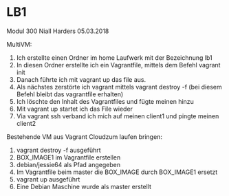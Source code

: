 # LB1
Modul 300
Niall Harders
05.03.2018

MultiVM:

1. Ich erstellte einen Ordner im home Laufwerk mit der Bezeichnung lb1
2. In diesen Ordner erstellte ich ein Vagrantfile, mittels dem Befehl vagrant init
3. Danach führte ich mit vagrant up das file aus.
4. Als nächstes zerstörte ich vagrant mittels vagrant destroy -f (bei diesem Befehl bleibt das vagrantfile erhalten)
5. Ich löschte den Inhalt des Vagrantfiles und fügte meinen hinzu
6. Mit vagrant up startet ich das File wieder
7. Via vagrant ssh verband ich mich auf meinen client1 und pingte meinen client2



Bestehende VM aus Vagrant Cloudzum laufen bringen:

1. vagrant destroy -f ausgeführt
2. BOX_IMAGE1 im Vagrantfile erstellen
3. debian/jessie64 als Pfad angegeben
4. Im Vagrantfile beim master die BOX_IMAGE durch BOX_IMAGE1 ersetzt
5. vagrant up ausgeführt
6. Eine Debian Maschine wurde als master erstellt
